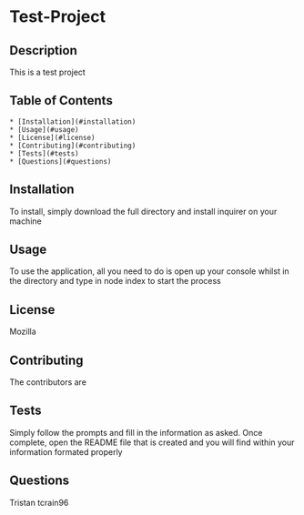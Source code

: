 
  
  # Test-Project
  
  ## Description
  This is a test project
  
  ## Table of Contents
    * [Installation](#installation)
    * [Usage](#usage)
    * [License](#license)
    * [Contributing](#contributing)
    * [Tests](#tests)
    * [Questions](#questions)
    
  ## Installation
  To install, simply download the full directory and install inquirer on your machine

  ## Usage
  To use the application, all you need to do is open up your console whilst in the directory and type in node index to start the process

  ## License
  Mozilla

  ## Contributing
  The contributors are

  ## Tests
  Simply follow the prompts and fill in the information as asked. Once complete, open the README file that is created and you will find within your information formated properly

  ## Questions
  Tristan
  tcrain96

  